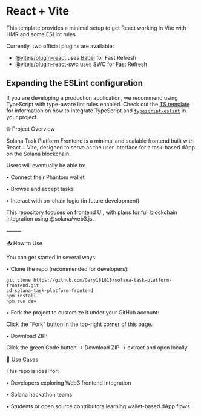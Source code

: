 # React + Vite

This template provides a minimal setup to get React working in Vite with HMR and some ESLint rules.

Currently, two official plugins are available:

- [@vitejs/plugin-react](https://github.com/vitejs/vite-plugin-react/blob/main/packages/plugin-react) uses [Babel](https://babeljs.io/) for Fast Refresh
- [@vitejs/plugin-react-swc](https://github.com/vitejs/vite-plugin-react/blob/main/packages/plugin-react-swc) uses [SWC](https://swc.rs/) for Fast Refresh

## Expanding the ESLint configuration

If you are developing a production application, we recommend using TypeScript with type-aware lint rules enabled. Check out the [TS template](https://github.com/vitejs/vite/tree/main/packages/create-vite/template-react-ts) for information on how to integrate TypeScript and [`typescript-eslint`](https://typescript-eslint.io) in your project.

🌐 Project Overview

Solana Task Platform Frontend is a minimal and scalable frontend built with React + Vite, designed to serve as the user interface for a task-based dApp on the Solana blockchain.

Users will eventually be able to:

•	Connect their Phantom wallet
 
•	Browse and accept tasks
 
•	Interact with on-chain logic (in future development)

This repository focuses on frontend UI, with plans for full blockchain integration using @solana/web3.js.

⸻

📥 How to Use

You can get started in several ways:

•	Clone the repo (recommended for developers):
 
    git clone https://github.com/Gary181818/solana-task-platform-frontend.git
    cd solana-task-platform-frontend
    npm install
    npm run dev

•	Fork the project to customize it under your GitHub account:

  Click the “Fork” button in the top-right corner of this page.
  
•	Download ZIP:

  Click the green Code button → Download ZIP → extract and open locally.

📎 Use Cases

This repo is ideal for:

•	Developers exploring Web3 frontend integration
 
•	Solana hackathon teams
 
•	Students or open source contributors learning wallet-based dApp flows
